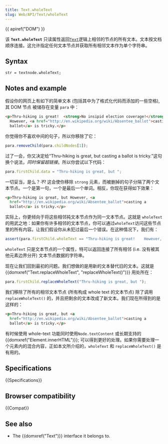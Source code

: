 ```yaml
---
title: Text.wholeText
slug: Web/API/Text/wholeText
---
```


{{ apiref("DOM") }}

该 **`Text.wholeText`** 只读属性返回[`Text`](/zh-CN/docs/Web/API/Text)逻辑上相邻的节点的所有文本。文本按文档顺序连接。这允许指定任何文本节点并获取所有相邻文本作为单个字符串。

## Syntax

```plain
str = textnode.wholeText;
```

## Notes and example

假设你的网页上有如下的简单文本 (包括其中为了格式化代码而添加的一些空格), 其 DOM 节点 被储存在变量 `para` 中：

```html
<p>Thru-hiking is great!  <strong>No insipid election coverage!</strong>
  However, <a href="http://en.wikipedia.org/wiki/Absentee_ballot">casting a
  ballot</a> is tricky.</p>
```

你觉得你不喜欢中间的句子，所以你移除了它：

```js
para.removeChild(para.childNodes[1]);
```

过了一会，你又决定给“Thru-hiking is great, but casting a ballot is tricky.”这句换个说法，_同时保留超链接_。所以你尝试以下代码：

```js
para.firstChild.data = "Thru-hiking is great, but ";
```

一切妥当，是么？_不!_ 这会使你移除 `strong` 元素，而被删掉的句子分隔了两个文本节点。一个是第一句，一个是最后一个单词。相反，你现在获得如下效果：

```html
<p>Thru-hiking is great, but However, <a
  href="http://en.wikipedia.org/wiki/Absentee_ballot">casting a
  ballot</a> is tricky.</p>
```

实际上，你更倾向于将这些相邻扽文本节点作为同一文本节点。这就是 `wholeText` 的用武之地：如果你有许多相邻的文本节点，你可以通过`wholeText`访问这些节点里的所有内容。让我们假设你从未犯过最后一个错误。在这种情况下，我们有：

```js
assert(para.firstChild.wholeText == "Thru-hiking is great!    However, ");
```

`wholeText` 只是文本节点的一个属性，特可以返回连接了所有相邻 (i.e. 没有被其他元素边界分开) 文本节点数据的字符串。

现在让我们回到最初的问题。我们想做的是用新的文本替代旧的文本。这就是 {{domxref("Text.replaceWholeText", "replaceWholeText()")}} 用处所在：

```js
para.firstChild.replaceWholeText("Thru-hiking is great, but ");
```

我们移除了所有的相邻文本节点 (所有构成 whole text 的文本节点) 除了调用`replaceWholeText()` 的，并且把剩余的文本改成了新文本。我们现在所得到的是这样的：

```html
<p>Thru-hiking is great, but <a
  href="http://en.wikipedia.org/wiki/Absentee_ballot">casting a
  ballot</a> is tricky.</p>
```

有时候使用 whole-text 功能同时使用`Node.textContent` 或长期支持的 {{domxref("Element.innerHTML")}}; 可以得到更好的处理。如果你需要处理一个元素内的混合内容，正如本文所介绍的，`wholeText` 和 `replaceWholeText()` 是有用的。

## Specifications

{{Specifications}}

## Browser compatibility

{{Compat}}

## See also

- The {{domxref("Text")}} interface it belongs to.
